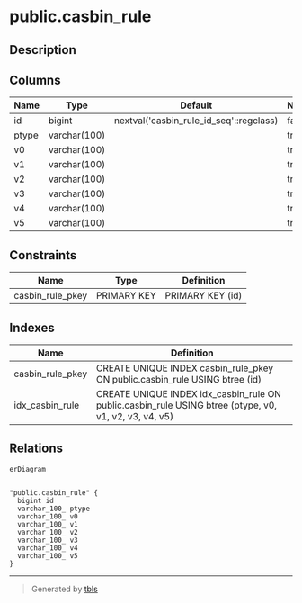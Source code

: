 # public.casbin_rule

## Description

## Columns

| Name | Type | Default | Nullable | Children | Parents | Comment |
| ---- | ---- | ------- | -------- | -------- | ------- | ------- |
| id | bigint | nextval('casbin_rule_id_seq'::regclass) | false |  |  |  |
| ptype | varchar(100) |  | true |  |  |  |
| v0 | varchar(100) |  | true |  |  |  |
| v1 | varchar(100) |  | true |  |  |  |
| v2 | varchar(100) |  | true |  |  |  |
| v3 | varchar(100) |  | true |  |  |  |
| v4 | varchar(100) |  | true |  |  |  |
| v5 | varchar(100) |  | true |  |  |  |

## Constraints

| Name | Type | Definition |
| ---- | ---- | ---------- |
| casbin_rule_pkey | PRIMARY KEY | PRIMARY KEY (id) |

## Indexes

| Name | Definition |
| ---- | ---------- |
| casbin_rule_pkey | CREATE UNIQUE INDEX casbin_rule_pkey ON public.casbin_rule USING btree (id) |
| idx_casbin_rule | CREATE UNIQUE INDEX idx_casbin_rule ON public.casbin_rule USING btree (ptype, v0, v1, v2, v3, v4, v5) |

## Relations

```mermaid
erDiagram


"public.casbin_rule" {
  bigint id
  varchar_100_ ptype
  varchar_100_ v0
  varchar_100_ v1
  varchar_100_ v2
  varchar_100_ v3
  varchar_100_ v4
  varchar_100_ v5
}
```

---

> Generated by [tbls](https://github.com/k1LoW/tbls)
